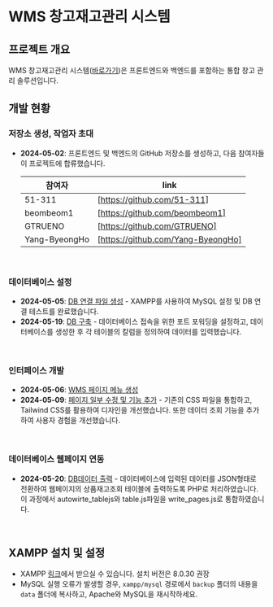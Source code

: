 # WMS 창고재고관리 시스템

## 프로젝트 개요
WMS 창고재고관리 시스템([바로가기](https://51-311.github.io/wms-system/Web/%EC%9E%AC%EA%B3%A0%EC%A1%B0%ED%9A%8C.html))은 프론트엔드와 백엔드를 포함하는 통합 창고 관리 솔루션입니다.

## 개발 현황

### 저장소 생성, 작업자 초대
- **2024-05-02**: 프론트엔드 및 백엔드의 GitHub 저장소를 생성하고, 다음 참여자들이 프로젝트에 합류했습니다.

  | 참여자 | link |
  | ------ | ------ |
  | 51-311 | [https://github.com/51-311]|
  | beombeom1 | [https://github.com/beombeom1] |
  | GTRUENO | [https://github.com/GTRUENO] |
  | Yang-ByeongHo | [https://github.com/Yang-ByeongHo] |
  
<br/>

### 데이터베이스 설정
- **2024-05-05**: [DB 연결 파일 생성](https://github.com/51-311/wms-system/tree/main/DB) - XAMPP를 사용하여 MySQL 설정 및 DB 연결 테스트를 완료했습니다.
- **2024-05-19**: [DB 구축](https://github.com/51-311/wms-system/tree/main/DB/Data) - 데이터베이스 접속을 위한 포트 포워딩을 설정하고, 데이터베이스를 생성한 후 각 테이블의 칼럼을 정의하여 데이터를 입력했습니다.

<br/>

### 인터페이스 개발
- **2024-05-06**: [WMS 페이지 메뉴 생성](https://github.com/51-311/wms-system/commit/67587354a2d3c2302e6c17ccf2b86dfc998e8ac3)
- **2024-05-09**: [페이지 일부 수정 및 기능 추가](https://github.com/51-311/wms-system/commit/75a795ef045044e97c7b925dca3452dd726cc79e) - 기존의 CSS 파일을 통합하고, Tailwind CSS를 활용하여 디자인을 개선했습니다. 또한 데이터 조회 기능을 추가하여 사용자 경험을 개선했습니다.

<br/>

### 데이터베이스 웹페이지 연동
- **2024-05-20**: [DB데이터 출력](https://github.com/51-311/wms-system/tree/main/Web/js) - 데이터베이스에 입력된 데이터를 JSON형태로 전환하여 웹페이지의 상품재고조회 테이블에 출력하도록 PHP로 처리하였습니다. 이 과정에서 autowirte_tablejs와 table.js파일을 write_pages.js로 통합하였습니다.


<br/>

## XAMPP 설치 및 설정
- XAMPP [링크](https://www.apachefriends.org/download.html)에서 받으실 수 있습니다. 설치 버전은 8.0.30 권장
- MySQL 실행 오류가 발생할 경우, `xampp/mysql` 경로에서 `backup` 폴더의 내용을 `data` 폴더에 복사하고, Apache와 MySQL을 재시작하세요.

